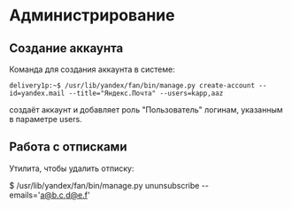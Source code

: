 # Администрирование

## Создание аккаунта

Команда для создания аккаунта в системе:

    delivery1p:~$ /usr/lib/yandex/fan/bin/manage.py create-account --id=yandex.mail --title="Яндекс.Почта" --users=kapp,aaz

создаёт аккаунт и добавляет роль "Пользователь" логинам, указанным в параметре users.

## Работа с отписками

Утилита, чтобы удалить отписку:

   $ /usr/lib/yandex/fan/bin/manage.py ununsubscribe --emails='a@b.c,d@e.f'
